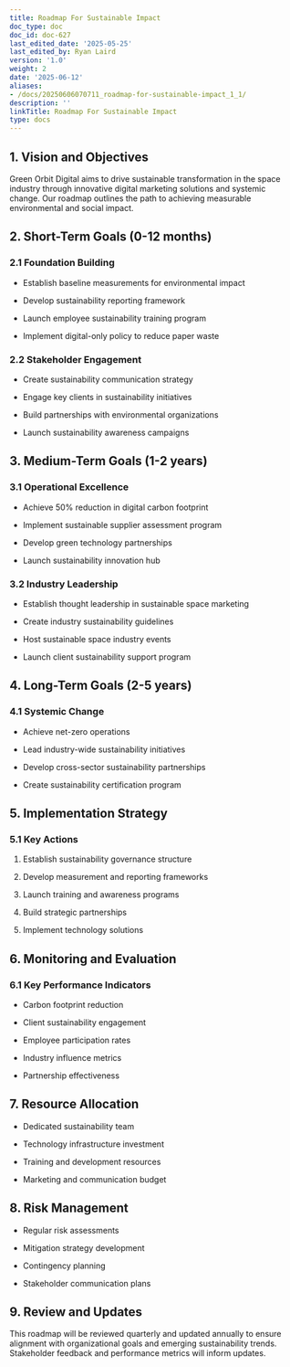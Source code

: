 ```yaml
---
title: Roadmap For Sustainable Impact
doc_type: doc
doc_id: doc-627
last_edited_date: '2025-05-25'
last_edited_by: Ryan Laird
version: '1.0'
weight: 2
date: '2025-06-12'
aliases:
- /docs/20250606070711_roadmap-for-sustainable-impact_1_1/
description: ''
linkTitle: Roadmap For Sustainable Impact
type: docs
---
```


## 1. Vision and Objectives

Green Orbit Digital aims to drive sustainable transformation in the space industry through innovative digital marketing solutions and systemic change. Our roadmap outlines the path to achieving measurable environmental and social impact.

## 2. Short-Term Goals (0-12 months)

### 2.1 Foundation Building

- Establish baseline measurements for environmental impact

- Develop sustainability reporting framework

- Launch employee sustainability training program

- Implement digital-only policy to reduce paper waste

### 2.2 Stakeholder Engagement

- Create sustainability communication strategy

- Engage key clients in sustainability initiatives

- Build partnerships with environmental organizations

- Launch sustainability awareness campaigns

## 3. Medium-Term Goals (1-2 years)

### 3.1 Operational Excellence

- Achieve 50% reduction in digital carbon footprint

- Implement sustainable supplier assessment program

- Develop green technology partnerships

- Launch sustainability innovation hub

### 3.2 Industry Leadership

- Establish thought leadership in sustainable space marketing

- Create industry sustainability guidelines

- Host sustainable space industry events

- Launch client sustainability support program

## 4. Long-Term Goals (2-5 years)

### 4.1 Systemic Change

- Achieve net-zero operations

- Lead industry-wide sustainability initiatives

- Develop cross-sector sustainability partnerships

- Create sustainability certification program

## 5. Implementation Strategy

### 5.1 Key Actions

1. Establish sustainability governance structure

1. Develop measurement and reporting frameworks

1. Launch training and awareness programs

1. Build strategic partnerships

1. Implement technology solutions

## 6. Monitoring and Evaluation

### 6.1 Key Performance Indicators

- Carbon footprint reduction

- Client sustainability engagement

- Employee participation rates

- Industry influence metrics

- Partnership effectiveness

## 7. Resource Allocation

- Dedicated sustainability team

- Technology infrastructure investment

- Training and development resources

- Marketing and communication budget

## 8. Risk Management

- Regular risk assessments

- Mitigation strategy development

- Contingency planning

- Stakeholder communication plans

## 9. Review and Updates

This roadmap will be reviewed quarterly and updated annually to ensure alignment with organizational goals and emerging sustainability trends. Stakeholder feedback and performance metrics will inform updates.
